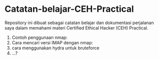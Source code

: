 # Catatan-belajar-CEH-Practical
Repository ini dibuat sebagai catatan belajar dan dokumentasi perjalanan saya dalam memahami materi Certified Ethical Hacker (CEH) Practical.

1. Contoh penggunaan nmap:
2. Cara mencari versi IMAP dengan nmap:
3. cara menggunakan hydra untuk bruteforce
4. ...?

